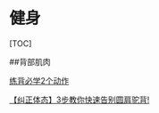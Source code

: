 # 健身

[TOC]

##背部肌肉

[练背必学2个动作](https://www.sohu.com/a/155765953_402200)

[【纠正体态】3步教你快速告别圆肩驼背!](https://www.youtube.com/watch?v=sbDWiWyg-QM)